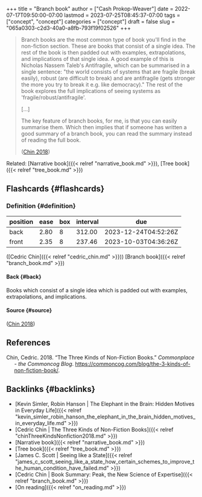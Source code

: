 +++
title = "Branch book"
author = ["Cash Prokop-Weaver"]
date = 2022-07-17T09:50:00-07:00
lastmod = 2023-07-25T08:45:37-07:00
tags = ["concept", "concept"]
categories = ["concept"]
draft = false
slug = "065a0303-c2d3-40a0-a8fb-793f19f02526"
+++

> Branch books are the most common type of book you'll find in the non-fiction section. These are books that consist of a single idea. The rest of the book is then padded out with examples, extrapolations, and implications of that single idea. A good example of this is Nicholas Nassem Taleb's Antifragile, which can be summarised in a single sentence: "the world consists of systems that are fragile (break easily), robust (are difficult to break) and are antifragile (gets stronger the more you try to break it e.g. like democracy)." The rest of the book explores the full implications of seeing systems as 'fragile/robust/antifragile'.
>
> [...]
>
> The key feature of branch books, for me, is that you can easily summarise them. Which then implies that if someone has written a good summary of a branch book, you can read the summary instead of reading the full book.
>
> (<a href="#citeproc_bib_item_1">Chin 2018</a>)

Related: [Narrative book]({{< relref "narrative_book.md" >}}), [Tree book]({{< relref "tree_book.md" >}})


## Flashcards {#flashcards}


### Definition {#definition}

| position | ease | box | interval | due                  |
|----------|------|-----|----------|----------------------|
| back     | 2.80 | 8   | 312.00   | 2023-12-24T04:52:26Z |
| front    | 2.35 | 8   | 237.46   | 2023-10-03T04:36:26Z |

([Cedric Chin]({{< relref "cedric_chin.md" >}})) [Branch book]({{< relref "branch_book.md" >}})


#### Back {#back}

Books which consist of a single idea which is padded out with examples, extrapolations, and implications.


#### Source {#source}

(<a href="#citeproc_bib_item_1">Chin 2018</a>)

## References

<style>.csl-entry{text-indent: -1.5em; margin-left: 1.5em;}</style><div class="csl-bib-body">
  <div class="csl-entry"><a id="citeproc_bib_item_1"></a>Chin, Cedric. 2018. “The Three Kinds of Non-Fiction Books.” <i>Commonplace - the Commoncog Blog</i>. <a href="https://commoncog.com/blog/the-3-kinds-of-non-fiction-book/">https://commoncog.com/blog/the-3-kinds-of-non-fiction-book/</a>.</div>
</div>


## Backlinks {#backlinks}

-   [Kevin Simler, Robin Hanson | The Elephant in the Brain: Hidden Motives in Everyday Life]({{< relref "kevin_simler_robin_hanson_the_elephant_in_the_brain_hidden_motives_in_everyday_life.md" >}})
-   [Cedric Chin | The Three Kinds of Non-Fiction Books]({{< relref "chinThreeKindsNonfiction2018.md" >}})
-   [Narrative book]({{< relref "narrative_book.md" >}})
-   [Tree book]({{< relref "tree_book.md" >}})
-   [James C. Scott | Seeing like a State]({{< relref "james_c_scott_seeing_like_a_state_how_certain_schemes_to_improve_the_human_condition_have_failed.md" >}})
-   [Cedric Chin | Book Summary: Peak, the New Science of Expertise]({{< relref "branch_book.md" >}})
-   [On reading]({{< relref "on_reading.md" >}})
